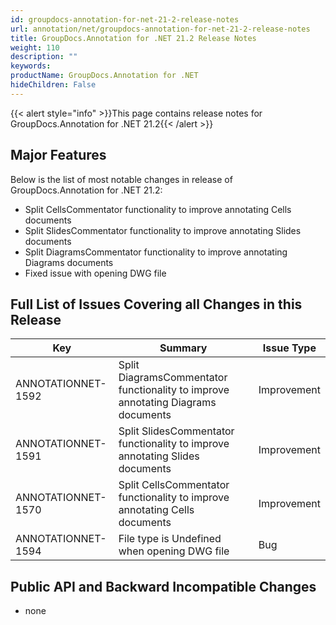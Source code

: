 ```yaml
---
id: groupdocs-annotation-for-net-21-2-release-notes
url: annotation/net/groupdocs-annotation-for-net-21-2-release-notes
title: GroupDocs.Annotation for .NET 21.2 Release Notes
weight: 110
description: ""
keywords: 
productName: GroupDocs.Annotation for .NET
hideChildren: False
---
```

{{< alert style="info" >}}This page contains release notes for GroupDocs.Annotation for .NET 21.2{{< /alert >}}

## Major Features

Below is the list of most notable changes in release of GroupDocs.Annotation for .NET 21.2:
*   Split CellsCommentator functionality to improve annotating Cells documents
*   Split SlidesCommentator functionality to improve annotating Slides documents
*   Split DiagramsCommentator functionality to improve annotating Diagrams documents
*   Fixed issue with opening DWG file

## Full List of Issues Covering all Changes in this Release

| Key | Summary | Issue Type |
| --- | --- | --- |
| ANNOTATIONNET-1592 | Split DiagramsCommentator functionality to improve annotating Diagrams documents  | Improvement |
| ANNOTATIONNET-1591 | Split SlidesCommentator functionality to improve annotating Slides documents | Improvement |
| ANNOTATIONNET-1570 | Split CellsCommentator functionality to improve annotating Cells documents | Improvement |
| ANNOTATIONNET-1594 | File type is Undefined when opening DWG file | Bug |

## Public API and Backward Incompatible Changes
*   none